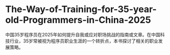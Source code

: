 # The-Way-of-Training-for-35-year-old-Programmers-in-China-2025
中国35岁程序员在2025年如何提升自我或应对职场挑战的指南或文章。在中国科技行业，35岁常被视为程序员职业生涯的一个转折点，本书探讨了相关的职业发展策略。
